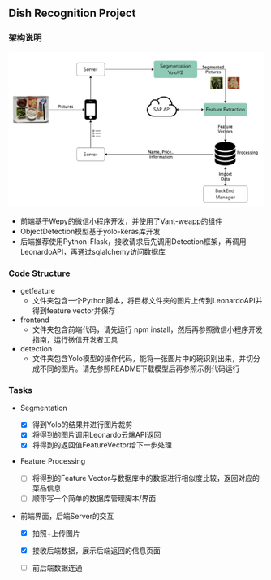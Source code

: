 ## Dish Recognition Project


### 架构说明

<img src="https://github.com/chenkaiyu1997/dish-recognition/blob/master/structure.png" width="800"/>

* 前端基于Wepy的微信小程序开发，并使用了Vant-weapp的组件
* ObjectDetection模型基于yolo-keras库开发
* 后端推荐使用Python-Flask，接收请求后先调用Detection框架，再调用LeonardoAPI，再通过sqlalchemy访问数据库



### Code Structure

* getfeature
  * 文件夹包含一个Python脚本，将目标文件夹的图片上传到LeonardoAPI并得到feature vector并保存
* frontend 
  * 文件夹包含前端代码，请先运行 npm install，然后再参照微信小程序开发指南，运行微信开发者工具
* detection 
  * 文件夹包含Yolo模型的操作代码，能将一张图片中的碗识别出来，并切分成不同的图片。请先参照README下载模型后再参照示例代码运行


### Tasks

* Segmentation

  - [x] 得到Yolo的结果并进行图片裁剪
  - [x] 将得到的图片调用Leonardo云端API返回
  - [x] 将得到的返回值FeatureVector给下一步处理

* Feature Processing

  - [ ] 将得到的Feature Vector与数据库中的数据进行相似度比较，返回对应的菜品信息
  - [ ] 顺带写一个简单的数据库管理脚本/界面

* 前端界面，后端Server的交互

  - [x] 拍照+上传图片
  - [x] 接收后端数据，展示后端返回的信息页面
  - [ ] 前后端数据连通
  
